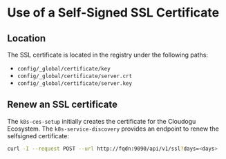 # Use of a Self-Signed SSL Certificate

## Location

The SSL certificate is located in the registry under the following paths:
- `config/_global/certificate/key`
- `config/_global/certificate/server.crt`
- `config/_global/certificate/server.key`

## Renew an SSL certificate

The `k8s-ces-setup` initially creates the certificate for the Cloudogu Ecosystem.
The `k8s-service-discovery` provides an endpoint to renew the selfsigned certificate:

```bash
curl -I --request POST --url http://fqdn:9090/api/v1/ssl?days=<days> 
```
